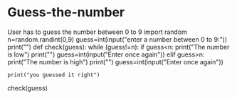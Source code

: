 # Guess-the-number
User has to guess the number between 0 to 9
import random
n=random.randint(0,9)
guess=int(input("enter a number between 0 to 9:"))
print("")
def check(guess):
    while (guess!=n):
        if guess<n:
            print("The number  is  low")
            print("")
            guess=int(input("Enter once again"))
        elif guess>n:
            print("The number is  high")
            print("")
            guess=int(input("Enter once again"))
        
    print("you guessed it right")
check(guess)

